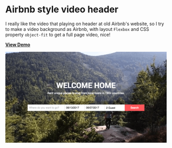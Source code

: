 # Airbnb style video header

I really like the video that playing on header at old Airbnb's website, so I try to make a video background as Airbnb, with layout `Flexbox` and CSS property `object-fit` to get a full page video, nice!

[**View Demo**](https://pamcy.github.io/50Websites/36-airbnb-video-header)

![Airbnb style video header](./dist/media/demo-airbnb-video-header.png)
